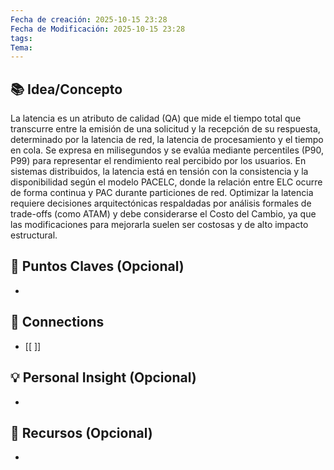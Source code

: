 ```yaml
---
Fecha de creación: 2025-10-15 23:28
Fecha de Modificación: 2025-10-15 23:28
tags: 
Tema:
---
```



## 📚 Idea/Concepto 

La latencia es un atributo de calidad (QA) que mide el tiempo total que transcurre entre la emisión de una solicitud y la recepción de su respuesta, determinado por la latencia de red, la latencia de procesamiento y el tiempo en cola. Se expresa en milisegundos y se evalúa mediante percentiles (P90, P99) para representar el rendimiento real percibido por los usuarios.
En sistemas distribuidos, la latencia está en tensión con la consistencia y la disponibilidad según el modelo PACELC, donde la relación entre ELC ocurre de forma continua y PAC durante particiones de red. Optimizar la latencia requiere decisiones arquitectónicas respaldadas por análisis formales de trade-offs (como ATAM) y debe considerarse el Costo del Cambio, ya que las modificaciones para mejorarla suelen ser costosas y de alto impacto estructural.
## 📌 Puntos Claves (Opcional)
- 

## 🔗 Connections
- [[ ]]

## 💡 Personal Insight (Opcional)
- 
## 🧾 Recursos (Opcional)
- 
